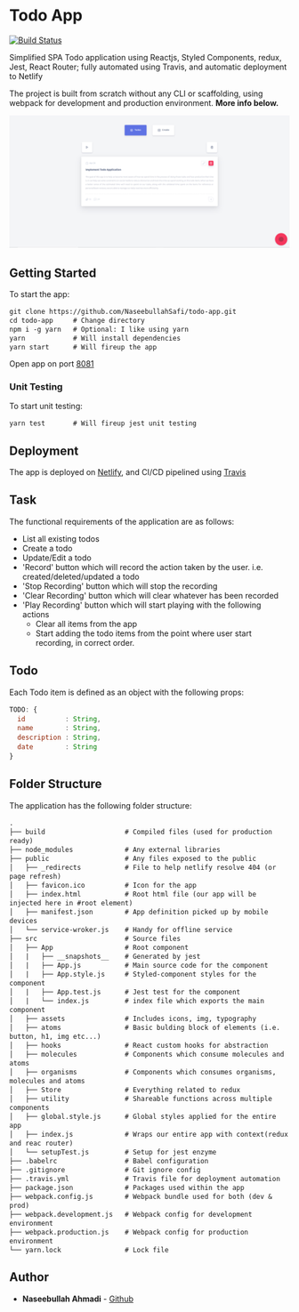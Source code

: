 # Todo App
[![Build Status](https://travis-ci.com/NaseebullahSafi/todo-app.svg?branch=master)](https://travis-ci.com/NaseebullahSafi/todo-app)

Simplified SPA Todo application using Reactjs, Styled Components, redux, Jest, React Router; fully automated using Travis, and automatic deployment to Netlify

The project is built from scratch without any CLI or scaffolding, using webpack for development and production environment. **More info below.**

![TODO App](https://github.com/NaseebullahSafi/todo-app/blob/master/proj_img.PNG?raw=true)

## Getting Started
To start the app:
```
git clone https://github.com/NaseebullahSafi/todo-app.git
cd todo-app     # Change directory 
npm i -g yarn   # Optional: I like using yarn
yarn            # Will install dependencies
yarn start      # Will fireup the app
```
Open app on port [8081](http://localhost:8081/)

### Unit Testing
To start unit testing:
```
yarn test       # Will fireup jest unit testing
```
## Deployment
The app is deployed on [Netlify](https://www.netlify.com/), and CI/CD pipelined using [Travis](https://travis-ci.com/)

## Task
The functional requirements of the application are as follows:
- List all existing todos
- Create a todo
- Update/Edit a todo
- 'Record' button which will record the action taken by the user. i.e. created/deleted/updated a todo
- 'Stop Recording' button which will stop the recording
- 'Clear Recording' button which will clear whatever has been recorded
- 'Play Recording' button which will start playing with the following actions
  - Clear all items from the app
  - Start adding the todo items from the point where user start recording, in correct order.

## Todo
Each Todo item is defined as an object with the following props:

```js
TODO: {
  id          : String,
  name        : String,
  description : String,
  date        : String
}
```

## Folder Structure
The application has the following folder structure:

    .
    ├── build                    # Compiled files (used for production ready)
    ├── node_modules             # Any external libraries
    ├── public                   # Any files exposed to the public
    │   ├── _redirects           # File to help netlify resolve 404 (or page refresh)
    │   ├── favicon.ico          # Icon for the app
    │   ├── index.html           # Root html file (our app will be injected here in #root element)
    │   ├── manifest.json        # App definition picked up by mobile devices
    │   └── service-wroker.js    # Handy for offline service
    ├── src                      # Source files
    │   ├── App                  # Root component
    │   |   ├── __snapshots__    # Generated by jest
    │   |   ├── App.js           # Main source code for the component
    │   |   ├── App.style.js     # Styled-component styles for the component
    │   |   ├── App.test.js      # Jest test for the component
    │   |   └── index.js         # index file which exports the main component 
    │   ├── assets               # Includes icons, img, typography
    │   ├── atoms                # Basic bulding block of elements (i.e. button, h1, img etc...)
    │   ├── hooks                # React custom hooks for abstraction
    │   ├── molecules            # Components which consume molecules and atoms
    │   ├── organisms            # Components which consumes organisms, molecules and atoms
    │   ├── Store                # Everything related to redux
    │   ├── utility              # Shareable functions across multiple components
    │   ├── global.style.js      # Global styles applied for the entire app
    │   ├── index.js             # Wraps our entire app with context(redux and reac router)
    │   └── setupTest.js         # Setup for jest enzyme
    ├── .babelrc                 # Babel configuration
    ├── .gitignore               # Git ignore config
    ├── .travis.yml              # Travis file for deployment automation
    ├── package.json             # Packages used within the app
    ├── webpack.config.js        # Webpack bundle used for both (dev & prod)
    ├── webpack.development.js   # Webpack config for development environment
    ├── webpack.production.js    # Webpack config for production environment
    └── yarn.lock                # Lock file


## Author
* **Naseebullah Ahmadi** - [Github](https://github.com/NaseebullahSafi)
